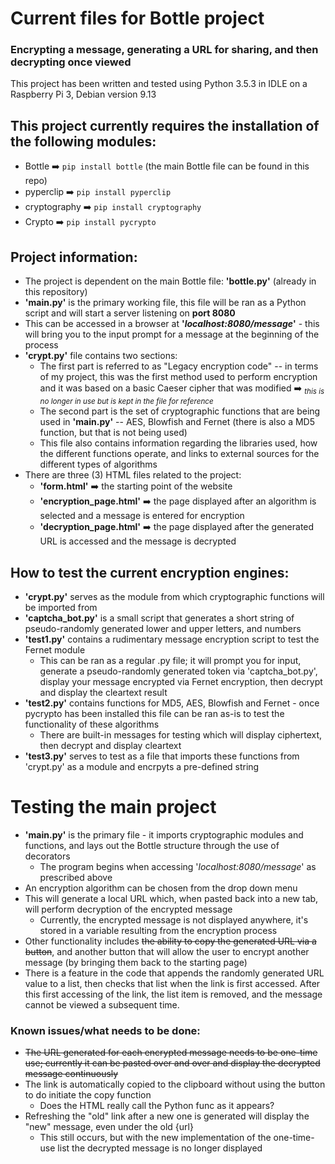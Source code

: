 # Current files for Bottle project

### Encrypting a message, generating a URL for sharing, and then decrypting once viewed

This project has been written and tested using Python 3.5.3 in IDLE on a Raspberry Pi 3, Debian version 9.13

## This project currently requires the installation of the following modules:
  * Bottle :arrow_right: `pip install bottle` (the main Bottle file can be found in this repo)
  * pyperclip :arrow_right: `pip install pyperclip`
  * cryptography :arrow_right: `pip install cryptography` 
  * Crypto :arrow_right: `pip install pycrypto`

## Project information:

* The project is dependent on the main Bottle file: __'bottle.py'__ (already in this repository)
* __'main.py'__ is the primary working file, this file will be ran as a Python script and will start a server listening on __port 8080__
* This can be accessed in a browser at __'_localhost:8080/message_'__ - this will bring you to the input prompt for a message at the beginning of the process
* __'crypt.py'__ file contains two sections:
  * The first part is referred to as "Legacy encryption code" -- in terms of my project, this was the first method used to perform encryption and it was based on a basic Caeser cipher that was modified :arrow_right: <sub>_this is no longer in use but is kept in the file for reference_</sub>
  * The second part is the set of cryptographic functions that are being used in __'main.py'__ -- AES, Blowfish and Fernet (there is also a MD5 function, but that is not being used)
  * This file also contains information regarding the libraries used, how the different functions operate, and links to external sources for the different types of algorithms
* There are three (3) HTML files related to the project:
  * __'form.html'__ :arrow_right: the starting point of the website
  * __'encryption_page.html'__ :arrow_right: the page displayed after an algorithm is selected and a message is entered for encryption
  * __'decryption_page.html'__ :arrow_right: the page displayed after the generated URL is accessed and the message is decrypted

## How to test the current encryption engines:

* __'crypt.py'__ serves as the module from which cryptographic functions will be imported from
* __'captcha_bot.py'__ is a small script that generates a short string of pseudo-randomly generated lower and upper letters, and numbers
* __'test1.py'__ contains a rudimentary message encryption script to test the Fernet module
  * This can be ran as a regular .py file; it will prompt you for input, generate a pseudo-randomly generated token via 'captcha_bot.py', display your message encrypted via Fernet encryption, then decrypt and display the cleartext result
* __'test2.py'__ contains functions for MD5, AES, Blowfish and Fernet - once pycrypto has been installed this file can be ran as-is to test the functionality of these algorithms
  * There are built-in messages for testing which will display ciphertext, then decrypt and display cleartext
* __'test3.py'__ serves to test as a file that imports these functions from 'crypt.py' as a module and encrpyts a pre-defined string

# Testing the main project

* __'main.py'__ is the primary file - it imports cryptographic modules and functions, and lays out the Bottle structure through the use of decorators
  * The program begins when accessing '_localhost:8080/message_' as prescribed above
* An encryption algorithm can be chosen from the drop down menu
* This will generate a local URL which, when pasted back into a new tab, will perform decryption of the encrypted message
  * Currently, the encrypted message is not displayed anywhere, it's stored in a variable resulting from the encryption process
* Other functionality includes ~~the ability to copy the generated URL via a button~~, and another button that will allow the user to encrypt another message (by bringing them back to the starting page)
* There is a feature in the code that appends the randomly generated URL value to a list, then checks that list when the link is first accessed. After this first accessing of the link, the list item is removed, and the message cannot be viewed a subsequent time.

### Known issues/what needs to be done:

* ~~The URL generated for each encrypted message needs to be one-time use; currently it can be pasted over and over and display the decrypted message continuously~~
* The link is automatically copied to the clipboard without using the button to do initiate the copy function
  * Does the HTML really call the Python func as it appears?
* Refreshing the "old" link after a new one is generated will display the "new" message, even under the old {url}
  * This still occurs, but with the new implementation of the one-time-use list the decrypted message is no longer displayed

